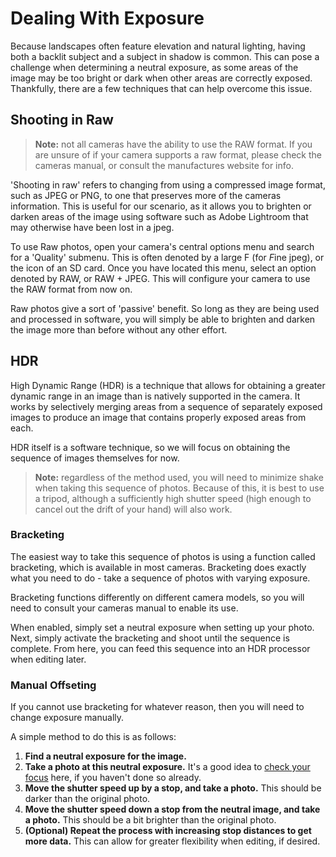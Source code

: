 # Dealing With Exposure

Because landscapes often feature elevation and natural lighting, having both a backlit subject and a subject in shadow is common. This can pose a challenge when determining a neutral exposure, as some areas of the image may be too bright or dark when other areas are correctly exposed. Thankfully, there are a few techniques that can help overcome this issue.

## Shooting in Raw

> **Note:** not all cameras have the ability to use the RAW format. If you are unsure of if your camera supports a raw format, please check the cameras manual, or consult the manufactures website for info. 


'Shooting in raw' refers to changing from using a compressed image format, such as JPEG or PNG, to one that preserves more of the cameras information. This is useful for our scenario, as it allows you to brighten or darken areas of the image using software such as Adobe Lightroom that may otherwise have been lost in a jpeg.

To use Raw photos, open your camera's central options menu and search for a 'Quality' submenu. This is often denoted by a large F (for *F*ine jpeg), or the icon of an SD card. 
Once you have located this menu, select an option denoted by RAW, or RAW + JPEG. This will configure your camera to use the RAW format from now on.

Raw photos give a sort of 'passive' benefit. So long as they are being used and processed in software, you will simply be able to brighten and darken the image more than before without any other effort.

## HDR

High Dynamic Range (HDR) is a technique that allows for obtaining a greater dynamic range in an image than is natively supported in the camera. It works by selectively merging areas from a sequence of separately exposed images to produce an image that contains properly exposed areas from each.

HDR itself is a software technique, so we will focus on obtaining the sequence of images themselves for now.

> **Note:** regardless of the method used, you will need to minimize shake when taking this sequence of photos. Because of this, it is best to use a tripod, although a sufficiently high shutter speed (high enough to cancel out the drift of your hand) will also work.

### Bracketing 

The easiest way to take this sequence of photos is using a function called bracketing, which is available in most cameras. Bracketing does exactly what you need to do - take a sequence of photos with varying exposure.

Bracketing functions differently on different camera models, so you will need to consult your cameras manual to enable its use.

When enabled, simply set a neutral exposure when setting up your photo. Next, simply activate the bracketing and shoot until the sequence is complete. From here, you can feed this sequence into an HDR processor when editing later.

### Manual Offseting

If you cannot use bracketing for whatever reason, then you will need to change exposure manually. 

A simple method to do this is as follows:

1. **Find a neutral exposure for the image.**
2. **Take a photo at this neutral exposure.** It's a good idea to [check your focus](./focusing.md) here, if you haven't done so already.
3. **Move the shutter speed up by a stop, and take a photo.** This should be darker than the original photo.
4. **Move the shutter speed down a stop from the neutral image, and take a photo.** This should be a bit brighter than the original photo.
4. **(Optional) Repeat the process with increasing stop distances to get more data.** This can allow for greater flexibility when editing, if desired.